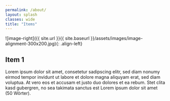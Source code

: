 ```yaml
---
permalink: /about/
layout: splash
classes: wide
title: "Items"
---
```


![image-right]({{ site.url }}{{ site.baseurl }}/assets/images/image-alignment-300x200.jpg){: .align-left}

## Item 1
Lorem ipsum dolor sit amet, consetetur sadipscing elitr, sed diam nonumy eirmod tempor invidunt ut labore et dolore magna aliquyam erat, sed diam voluptua. At vero eos et accusam et justo duo dolores et ea rebum. Stet clita kasd gubergren, no sea takimata sanctus est Lorem ipsum dolor sit amet (50 Wörter).
